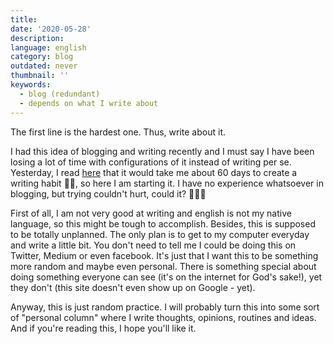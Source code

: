 ```yaml
---
title: 
date: '2020-05-28'
description: 
language: english
category: blog
outdated: never
thumbnail: ''
keywords:
  - blog (redundant)
  - depends on what I write about
---
```


The first line is the hardest one. Thus, write about it.

I had this idea of blogging and writing recently and I must say I have been losing a lot of time with configurations of it instead of writing per se. Yesterday, I read [here][medium writing $10000] that it would take me about 60 days to create a writing habit ✍🏻, so here I am starting it. I have no experience whatsoever in blogging, but trying couldn't hurt, could it? 🤷🏼‍♂️

First of all, I am not very good at writing and english is not my native language, so this might be tough to accomplish. Besides, this is supposed to be totally unplanned. The only plan is to get to my computer everyday and write a little bit. You don't need to tell me I could be doing this on Twitter, Medium or even facebook. It's just that I want this to be something more random and maybe even personal. There is something special about doing something everyone can see (it's on the internet for God's sake!), yet they don't (this site doesn't even show up on Google - yet).

Anyway, this is just random practice. I will probably turn this into some sort of "personal column" where I write thoughts, opinions, routines and ideas. And if you're reading this, I hope you'll like it.

[medium writing $10000]: https://medium.com/better-marketing/i-will-teach-you-how-to-make-your-first-10-000-from-writing-51e7830185c8